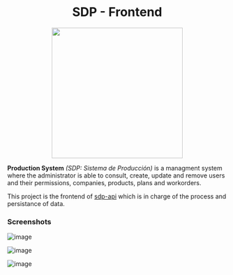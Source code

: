 
<div align="center">
  
  # SDP - Frontend
  
  <img width="300" src="https://github.com/pabloluceroschneider/sdp-frontend/assets/43233080/d6b9e43f-30d6-4c7c-9a35-4f4ae52a415a" />  
</div>

**Production System** *(SDP: Sistema de Producción)* is a managment system where the administrator is able to consult, create, update and remove users and their permissions, companies, products, plans and workorders.

This project is the frontend of [sdp-api](https://github.com/pabloluceroschneider/sdp-backend) which is in charge of the process and persistance of data.

### Screenshots

![image](https://github.com/pabloluceroschneider/sdp-frontend/assets/43233080/c34934b0-6e10-4215-a948-73cf8ab5bbe7)

![image](https://github.com/pabloluceroschneider/sdp-frontend/assets/43233080/c4c411b0-b3b6-410d-b673-616125f51e59)

![image](https://github.com/pabloluceroschneider/sdp-frontend/assets/43233080/d52b3d7a-2acb-4c10-b67e-dcea2235c723)

